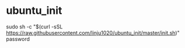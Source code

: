 # ubuntu_init


sudo sh -c "$(curl -sSL https://raw.githubusercontent.com/linju1020/ubuntu_init/master/init.sh)" password